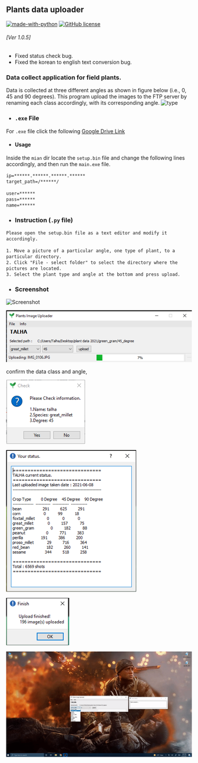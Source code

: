 ## Plants data uploader  
[![made-with-python](https://img.shields.io/badge/Made%20with-Python-1f425f.svg)](https://www.python.org/)
[![GitHub license](https://img.shields.io/github/license/Naereen/StrapDown.js.svg)](https://github.com/Naereen/StrapDown.js/blob/master/LICENSE)

###### [Ver 1.0.5]  
- Fixed status check bug.
- Fixed the korean to english text conversion bug.

  

### Data collect application for field plants.  

Data is collected at three different angles as shown in figure below (i.e., 0, 45 and 90 degrees). This program upload the images to the FTP server by renaming each class accordingly, with its corresponding angle.
![type](https://github.com/hololee/plants_data_uploader/blob/master/typee.png?raw=true)

- ### `.exe` File

For `.exe` file click the following [Google Drive Link](https://drive.google.com/drive/folders/1PYbKXt1IecuZO_rHEOOolLGP_W7Y8WSM?usp=sharing)
- #### Usage

Inside the `mian` dir locate the `setup.bin` file and change the following lines accordingly, and then run the `main.exe` file.

```
ip=******.******.******.******
target_path=/******/

user=******
pass=******
name=******
```

- ### Instruction (`.py` file)
~~~
Please open the setup.bin file as a text editor and modify it accordingly.

1. Move a picture of a particular angle, one type of plant, to a particular directory.
2. Click "File - select folder" to select the directory where the pictures are located.
3. Select the plant type and angle at the bottom and press upload.
~~~  

- ### Screenshot  
![Screenshot](https://github.com/hololee/plants_data_uploader/blob/master/screen1.PNG?raw=true)

![Screenshot](https://github.com/Mr-TalhaIlyas/PlantsDataUploader/blob/master/screens/img3.png?raw=true)

confirm the data class and angle,

![Screenshot](https://github.com/Mr-TalhaIlyas/PlantsDataUploader/blob/master/screens/img2.png?raw=true)

![Screenshot](https://github.com/Mr-TalhaIlyas/PlantsDataUploader/blob/master/screens/img4.png?raw=true)

![Screenshot](https://github.com/Mr-TalhaIlyas/PlantsDataUploader/blob/master/screens/img6.png?raw=true)



[![Alt text](https://github.com/Mr-TalhaIlyas/PlantsDataUploader/blob/master/screens/ezgif.com-gif-maker%20(1).gif)](https://www.youtube.com/watch?v=FLjeoDETX1U)
